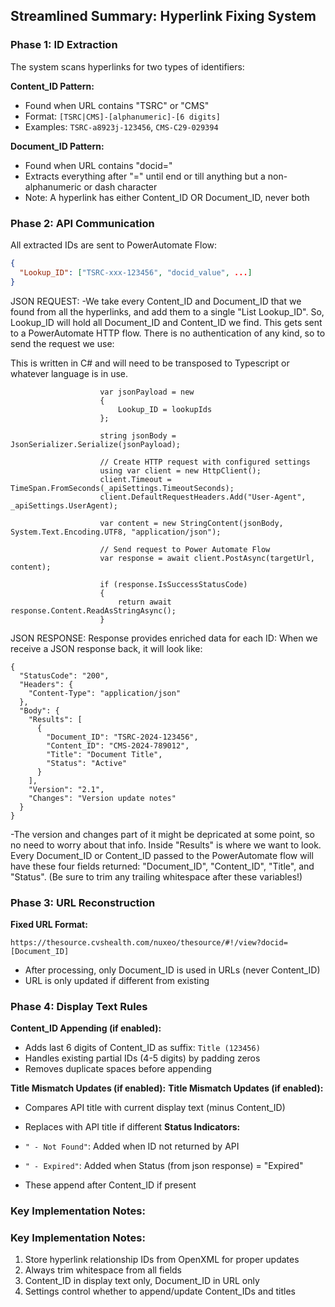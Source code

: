 ## **Streamlined Summary: Hyperlink Fixing System**

### **Phase 1: ID Extraction**

The system scans hyperlinks for two types of identifiers:

**Content_ID Pattern:**

- Found when URL contains "TSRC" or "CMS"
- Format: `[TSRC|CMS]-[alphanumeric]-[6 digits]`
- Examples: `TSRC-a8923j-123456`, `CMS-C29-029394`

**Document_ID Pattern:**

- Found when URL contains "docid="
- Extracts everything after "=" until end or till anything but a non-alphanumeric or dash character
- Note: A hyperlink has either Content_ID OR Document_ID, never both

### **Phase 2: API Communication**

All extracted IDs are sent to PowerAutomate Flow:

```json
{
  "Lookup_ID": ["TSRC-xxx-123456", "docid_value", ...]
}
```

JSON REQUEST:
-We take every Content_ID and Document_ID that we found from all the hyperlinks, and add them to a single "List<string> Lookup_ID". So, Lookup_ID will hold all Document_ID and Content_ID we find. This gets sent to a PowerAutomate HTTP flow. There is no authentication of any kind, so to send the request we use:


This is written in C# and will need to be transposed to Typescript or whatever language is in use.
```
                    var jsonPayload = new
                    {
                        Lookup_ID = lookupIds
                    };

                    string jsonBody = JsonSerializer.Serialize(jsonPayload);

                    // Create HTTP request with configured settings
                    using var client = new HttpClient();
                    client.Timeout = TimeSpan.FromSeconds(_apiSettings.TimeoutSeconds);
                    client.DefaultRequestHeaders.Add("User-Agent", _apiSettings.UserAgent);

                    var content = new StringContent(jsonBody, System.Text.Encoding.UTF8, "application/json");

                    // Send request to Power Automate Flow
                    var response = await client.PostAsync(targetUrl, content);

                    if (response.IsSuccessStatusCode)
                    {
                        return await response.Content.ReadAsStringAsync();
                    }
```

JSON RESPONSE:
Response provides enriched data for each ID:
When we receive a JSON response back, it will look like:

```
{
  "StatusCode": "200",
  "Headers": {
    "Content-Type": "application/json"
  },
  "Body": {
    "Results": [
      {
        "Document_ID": "TSRC-2024-123456",
        "Content_ID": "CMS-2024-789012",
        "Title": "Document Title",
        "Status": "Active"
      }
    ],
    "Version": "2.1",
    "Changes": "Version update notes"
  }
}
```

-The version and changes part of it might be depricated at some point, so no need to worry about that info. Inside "Results" is where we want to look. Every Document_ID or Content_ID passed to the PowerAutomate flow will have these four fields returned: "Document_ID", "Content_ID", "Title", and "Status". (Be sure to trim any trailing whitespace after these variables!)

### **Phase 3: URL Reconstruction**

**Fixed URL Format:**

```text
https://thesource.cvshealth.com/nuxeo/thesource/#!/view?docid=[Document_ID]
```

- After processing, only Document_ID is used in URLs (never Content_ID)
- URL is only updated if different from existing

### **Phase 4: Display Text Rules**

**Content_ID Appending (if enabled):**

- Adds last 6 digits of Content_ID as suffix: `Title (123456)`
- Handles existing partial IDs (4-5 digits) by padding zeros
- Removes duplicate spaces before appending

**Title Mismatch Updates (if enabled):**
**Title Mismatch Updates (if enabled):**

- Compares API title with current display text (minus Content_ID)
- Replaces with API title if different
  **Status Indicators:**

- `" - Not Found"`: Added when ID not returned by API
- `" - Expired"`: Added when Status (from json response) = "Expired"
- These append after Content_ID if present

### **Key Implementation Notes:**

### **Key Implementation Notes:**

1. Store hyperlink relationship IDs from OpenXML for proper updates
2. Always trim whitespace from all fields
3. Content_ID in display text only, Document_ID in URL only
4. Settings control whether to append/update Content_IDs and titles
